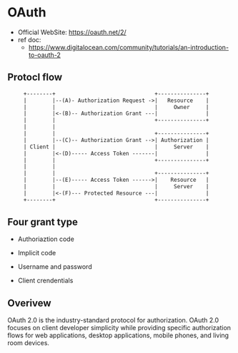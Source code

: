 # OAuth
+ Official WebSite: https://oauth.net/2/
+ ref doc:
  - https://www.digitalocean.com/community/tutorials/an-introduction-to-oauth-2

## Protocl flow
```txt
     +--------+                               +---------------+
     |        |--(A)- Authorization Request ->|   Resource    |
     |        |                               |     Owner     |
     |        |<-(B)-- Authorization Grant ---|               |
     |        |                               +---------------+
     |        |
     |        |                               +---------------+
     |        |--(C)-- Authorization Grant -->| Authorization |
     | Client |                               |     Server    |
     |        |<-(D)----- Access Token -------|               |
     |        |                               +---------------+
     |        |
     |        |                               +---------------+
     |        |--(E)----- Access Token ------>|    Resource   |
     |        |                               |     Server    |
     |        |<-(F)--- Protected Resource ---|               |
     +--------+                               +---------------+
```

## Four grant type
+ Authoriaztion code

+ Implicit code

+ Username and password

+ Client crendentials

## Overivew
OAuth 2.0 is the industry-standard protocol for authorization. OAuth 2.0 focuses on client developer simplicity while providing specific authorization flows for web applications, desktop applications, mobile phones, and living room devices. 
